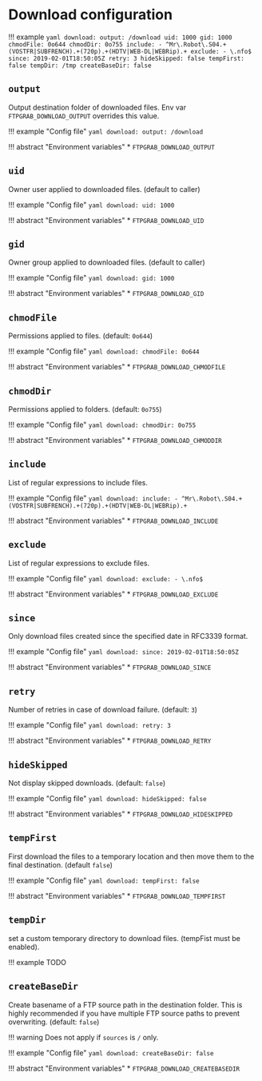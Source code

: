# Download configuration

!!! example
    ```yaml
    download:
      output: /download
      uid: 1000
      gid: 1000
      chmodFile: 0o644
      chmodDir: 0o755
      include:
        - ^Mr\.Robot\.S04.+(VOSTFR|SUBFRENCH).+(720p).+(HDTV|WEB-DL|WEBRip).+
      exclude:
        - \.nfo$
      since: 2019-02-01T18:50:05Z
      retry: 3
      hideSkipped: false
      tempFirst: false
      tempDir: /tmp
      createBaseDir: false
    ```

## `output`

Output destination folder of downloaded files. Env var `FTPGRAB_DOWNLOAD_OUTPUT` overrides this value.

!!! example "Config file"
    ```yaml
    download:
      output: /download
    ```

!!! abstract "Environment variables"
    * `FTPGRAB_DOWNLOAD_OUTPUT`

## `uid`

Owner user applied to downloaded files. (default to caller)

!!! example "Config file"
    ```yaml
    download:
      uid: 1000
    ```

!!! abstract "Environment variables"
    * `FTPGRAB_DOWNLOAD_UID`

## `gid`

Owner group applied to downloaded files. (default to caller)

!!! example "Config file"
    ```yaml
    download:
      gid: 1000
    ```

!!! abstract "Environment variables"
    * `FTPGRAB_DOWNLOAD_GID`

## `chmodFile`

Permissions applied to files. (default: `0o644`)

!!! example "Config file"
    ```yaml
    download:
      chmodFile: 0o644
    ```

!!! abstract "Environment variables"
    * `FTPGRAB_DOWNLOAD_CHMODFILE`

## `chmodDir`

Permissions applied to folders. (default: `0o755`)

!!! example "Config file"
    ```yaml
    download:
      chmodDir: 0o755
    ```

!!! abstract "Environment variables"
    * `FTPGRAB_DOWNLOAD_CHMODDIR`

## `include`

List of regular expressions to include files.

!!! example "Config file"
    ```yaml
    download:
      include:
        - ^Mr\.Robot\.S04.+(VOSTFR|SUBFRENCH).+(720p).+(HDTV|WEB-DL|WEBRip).+
    ```

!!! abstract "Environment variables"
    * `FTPGRAB_DOWNLOAD_INCLUDE`

## `exclude`

List of regular expressions to exclude files.

!!! example "Config file"
    ```yaml
    download:
      exclude:
        - \.nfo$
    ```

!!! abstract "Environment variables"
    * `FTPGRAB_DOWNLOAD_EXCLUDE`

## `since`

Only download files created since the specified date in RFC3339 format.

!!! example "Config file"
    ```yaml
    download:
      since: 2019-02-01T18:50:05Z
    ```

!!! abstract "Environment variables"
    * `FTPGRAB_DOWNLOAD_SINCE`

## `retry`

Number of retries in case of download failure. (default: `3`)

!!! example "Config file"
    ```yaml
    download:
      retry: 3
    ```

!!! abstract "Environment variables"
    * `FTPGRAB_DOWNLOAD_RETRY`

## `hideSkipped`

Not display skipped downloads. (default: `false`)

!!! example "Config file"
    ```yaml
    download:
      hideSkipped: false
    ```

!!! abstract "Environment variables"
    * `FTPGRAB_DOWNLOAD_HIDESKIPPED`

## `tempFirst`

First download the files to a temporary location and then move them to the final destination. (default `false`)

!!! example "Config file"
    ```yaml
    download:
      tempFirst: false
    ```

!!! abstract "Environment variables"
    * `FTPGRAB_DOWNLOAD_TEMPFIRST`

## `tempDir`

set a custom temporary directory to download files. (tempFist must be enabled).

!!! example TODO

## `createBaseDir`

Create basename of a FTP source path in the destination folder. This is highly recommended if you have multiple FTP
source paths to prevent overwriting. (default: `false`)

!!! warning
    Does not apply if `sources` is `/` only.

!!! example "Config file"
    ```yaml
    download:
      createBaseDir: false
    ```

!!! abstract "Environment variables"
    * `FTPGRAB_DOWNLOAD_CREATEBASEDIR`
